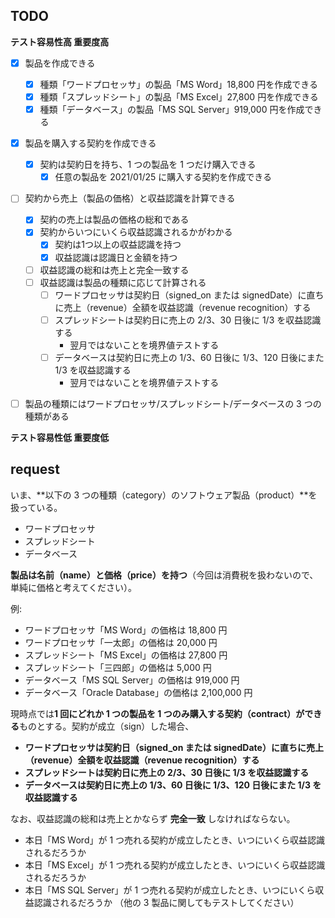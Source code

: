 ## TODO

**テスト容易性高 重要度高**

- [x] 製品を作成できる

  - [x] 種類「ワードプロセッサ」の製品「MS Word」18,800 円を作成できる
  - [x] 種類「スプレッドシート」の製品「MS Excel」27,800 円を作成できる
  - [x] 種類「データベース」の製品「MS SQL Server」919,000 円を作成できる

- [x] 製品を購入する契約を作成できる

  - [x] 契約は契約日を持ち、1 つの製品を 1 つだけ購入できる
    - [x] 任意の製品を 2021/01/25 に購入する契約を作成できる

- [ ] 契約から売上（製品の価格）と収益認識を計算できる

  - [x] 契約の売上は製品の価格の総和である
  - [x] 契約からいつにいくら収益認識されるかがわかる
    - [x] 契約は1つ以上の収益認識を持つ
    - [x] 収益認識は認識日と金額を持つ
  - [ ] 収益認識の総和は売上と完全一致する
  - [ ] 収益認識は製品の種類に応じて計算される
    - [ ] ワードプロセッサは契約日（signed_on または signedDate）に直ちに売上（revenue）全額を収益認識（revenue recognition）する
    - [ ] スプレッドシートは契約日に売上の 2/3、30 日後に 1/3 を収益認識する
        - 翌月ではないことを境界値テストする
    - [ ] データベースは契約日に売上の 1/3、60 日後に 1/3、120 日後にまた 1/3 を収益認識する
        - 翌月ではないことを境界値テストする

<!-- 限定条件 -->

- [ ] 製品の種類にはワードプロセッサ/スプレッドシート/データベースの 3 つの種類がある

**テスト容易性低 重要度低**

## request

いま、**以下の 3 つの種類（category）のソフトウェア製品（product）**を扱っている。

- ワードプロセッサ
- スプレッドシート
- データベース

**製品は名前（name）と価格（price）を持つ**（今回は消費税を扱わないので、単純に価格と考えてください）。

例:

- ワードプロセッサ「MS Word」の価格は 18,800 円
- ワードプロセッサ「一太郎」の価格は 20,000 円
- スプレッドシート「MS Excel」の価格は 27,800 円
- スプレッドシート「三四郎」の価格は 5,000 円
- データベース「MS SQL Server」の価格は 919,000 円
- データベース「Oracle Database」の価格は 2,100,000 円

現時点では**1 回にどれか 1 つの製品を 1 つのみ購入する契約（contract）ができる**ものとする。契約が成立（sign）した場合、

- **ワードプロセッサは契約日（signed_on または signedDate）に直ちに売上（revenue）全額を収益認識（revenue recognition）する**
- **スプレッドシートは契約日に売上の 2/3、30 日後に 1/3 を収益認識する**
- **データベースは契約日に売上の 1/3、60 日後に 1/3、120 日後にまた 1/3 を収益認識する**

なお、収益認識の総和は売上とかならず **完全一致** しなければならない。

- 本日「MS Word」が 1 つ売れる契約が成立したとき、いつにいくら収益認識されるだろうか
- 本日「MS Excel」が 1 つ売れる契約が成立したとき、いつにいくら収益認識されるだろうか
- 本日「MS SQL Server」が 1 つ売れる契約が成立したとき、いつにいくら収益認識されるだろうか
  （他の 3 製品に関してもテストしてください）
